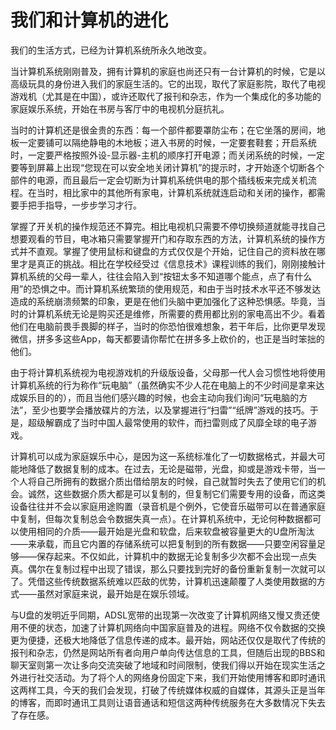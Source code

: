 # 我们和计算机的进化

我们的生活方式，已经为计算机系统所永久地改变。

当计算机系统刚刚普及，拥有计算机的家庭也尚还只有一台计算机的时候，它是以高级玩具的身份进入我们的家庭生活的。它的出现，取代了家庭影院，取代了电视游戏机（尤其是在中国），或许还取代了报刊和杂志，作为一个集成化的多功能的家庭娱乐系统，开始在书房与客厅中的电视机分庭抗礼。

当时的计算机还是很金贵的东西：每一个部件都要罩防尘布；在它坐落的房间，地板一定要铺可以隔绝静电的木地板；进入书房的时候，一定要套鞋套；开启系统时，一定要严格按照外设-显示器-主机的顺序打开电源；而关闭系统的时候，一定要等到屏幕上出现“您现在可以安全地关闭计算机”的提示时，才开始逐个切断各个部件的电源，而且最后一定会切断为计算机系统供电的那个插线板来完成关机流程。在当时，相比家中的其他所有家电，计算机系统就连启动和关闭的操作，都需要手把手指导，一步步学习才行。

掌握了开关机的操作规范还不算完。相比电视机只需要不停切换频道就能寻找自己想要观看的节目，电冰箱只需要掌握开门和存取东西的方法，计算机系统的操作方式并不直观。掌握了使用鼠标和键盘的方式仅仅是个开始，记住自己的资料放在哪里才是真正的挑战。相比在学校经受过《信息技术》课程训练的我们，刚刚接触计算机系统的父母一辈人，往往会陷入到“按钮太多不知道哪个能点，点了有什么用”的恐惧之中。而计算机系统繁琐的使用规范，和由于当时技术水平还不够发达造成的系统崩溃频繁的印象，更是在他们头脑中更加强化了这种恐惧感。毕竟，当时的计算机系统无论是购买还是维修，所需要的费用都比别的家电高出不少。看着他们在电脑前畏手畏脚的样子，当时的你恐怕很难想象，若干年后，比你更早发现微信，拼多多这些App，每天都要请你帮忙在拼多多上砍价的，也正是当时笨拙的他们。

由于将计算机系统视为电视游戏机的升级版设备，父母那一代人会习惯性地将使用计算机系统的行为称作“玩电脑”（虽然确实不少人花在电脑上的不少时间是拿来达成娱乐目的的），而且当他们感兴趣的时候，也会主动向我们询问“玩电脑的方法”，至少也要学会播放碟片的方法，以及掌握进行“扫雷”“纸牌”游戏的技巧。于是，超级解霸成了当时中国人最常使用的软件，而扫雷则成了风靡全球的电子游戏。

计算机可以成为家庭娱乐中心，是因为这一系统标准化了一切数据格式，并最大可能地降低了数据复制的成本。在过去，无论是磁带，光盘，抑或是游戏卡带，当一个人将自己所拥有的数据介质出借给朋友的时候，自己就暂时失去了使用它们的机会。诚然，这些数据介质大都是可以复制的，但复制它们需要专用的设备，而这类设备往往并不会以家庭用途购置（录音机是个例外，它使音乐磁带可以在普通家庭中复制，但每次复制总会令数据失真一点）。在计算机系统中，无论何种数据都可以使用相同的介质——最开始是光盘和软盘，后来软盘被容量更大的U盘所淘汰——来承载，而且它内置的存储系统可以把复制到的所有数据——只要空闲容量足够——保存起来。不仅如此，计算机中的数据无论复制多少次都不会出现一点失真。偶尔在复制过程中出现了错误，那么只要找到完好的备份重新复制一次就可以了。凭借这些传统数据系统难以匹敌的优势，计算机迅速颠覆了人类使用数据的方式——虽然对家庭来说，最开始是在娱乐领域。

与U盘的发明近乎同期，ADSL宽带的出现第一次改变了计算机网络又慢又贵还使用不便的状态，加速了计算机网络向中国家庭普及的进程。网络不仅令数据的交换更为便捷，还极大地降低了信息传递的成本。最开始，网站还仅仅是取代了传统的报刊和杂志，仍然是网站所有者向用户单向传达信息的工具，但随后出现的BBS和聊天室则第一次让多向交流突破了地域和时间限制，使我们得以开始在现实生活之外进行社交活动。为了将个人的网络身份固定下来，我们开始使用博客和即时通讯这两样工具，今天的我们会发现，打破了传统媒体权威的自媒体，其源头正是当年的博客，而即时通讯工具则让语音通话和短信这两种传统服务在大多数情况下失去了存在感。  
